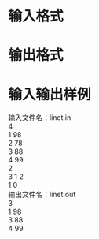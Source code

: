 

# 输入格式



# 输出格式



# 输入输出样例


<div>输入文件名：<span>linet.in</span></div>
<div>4<br/>
1 98<br/>
2 78<br/>
3 88<br/>
4 99<br/>
2<br/>
3 1 2<br/>
1 0</div>
<div>输出文件名：<span>linet.out</span></div>
<div>3<br/>
1 98<br/>
3 88<br/>
4 99</div>
